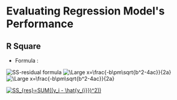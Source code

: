 # Evaluating Regression Model's Performance

## R Square 

- Formula : 

<img src="https://latex.codecogs.com/svg.latex?\Large;SS_{res}=SUM((y_i - \hat{y_{i}})^2))" title="SS-residual formula" />
<img src="https://latex.codecogs.com/svg.latex?\Large;R^2=1-\frac{SS_{res}}{SS_{tot}}" title="\Large x=\frac{-b\pm\sqrt{b^2-4ac}}{2a}" />


<img src="https://latex.codecogs.com/svg.latex?\Large;R^2=1-\frac{SS_{res}}{SS_{tot}}" title="\Large x=\frac{-b\pm\sqrt{b^2-4ac}}{2a}" />


<a href="https://www.codecogs.com/eqnedit.php?latex=SS_{res}=SUM((y_i&space;-&space;\hat{y_{i}})^2))" target="_blank"><img src="https://latex.codecogs.com/png.latex?SS_{res}=SUM((y_i&space;-&space;\hat{y_{i}})^2))" title="SS_{res}=SUM((y_i - \hat{y_{i}})^2))" /></a>
